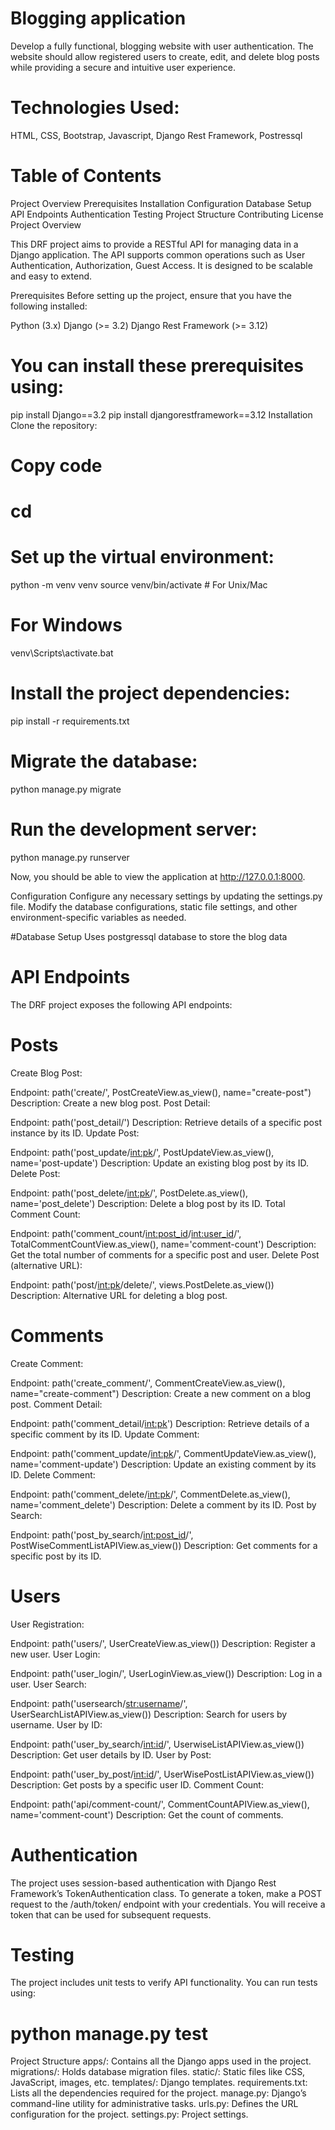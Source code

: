 

# Blogging application  
Develop a fully functional, blogging website with user authentication. The website should
allow registered users to create, edit, and delete blog posts while providing a secure and
intuitive user experience.

# Technologies Used: 
HTML, 
CSS,
Bootstrap,
Javascript,
Django Rest Framework, 
Postressql

# Table of Contents
Project Overview
Prerequisites
Installation
Configuration
Database Setup
API Endpoints
Authentication
Testing
Project Structure
Contributing
License
Project Overview

This DRF project aims to provide a RESTful API for managing data in a Django application. The API supports common operations such as User Authentication, Authorization, Guest Access. It is designed to be scalable and easy to extend.

Prerequisites
Before setting up the project, ensure that you have the following installed:

Python (3.x)
Django (>= 3.2)
Django Rest Framework (>= 3.12)

# You can install these prerequisites using:

pip install Django==3.2
pip install djangorestframework==3.12
Installation
Clone the repository:

# Copy code
# cd <repository-name>
# Set up the virtual environment:

python -m venv venv
source venv/bin/activate  # For Unix/Mac
# For Windows
venv\Scripts\activate.bat

# Install the project dependencies:

pip install -r requirements.txt

# Migrate the database:
python manage.py migrate

# Run the development server:

python manage.py runserver

Now, you should be able to view the application at http://127.0.0.1:8000.

Configuration
Configure any necessary settings by updating the settings.py file. Modify the database configurations, static file settings, and other environment-specific variables as needed.

#Database Setup
Uses postgressql database to store the blog data

# API Endpoints
The DRF project exposes the following API endpoints:

# Posts
Create Blog Post:

Endpoint: path('create/', PostCreateView.as_view(), name="create-post")
Description: Create a new blog post.
Post Detail:

Endpoint: path('post_detail/<pk>')
Description: Retrieve details of a specific post instance by its ID.
Update Post:

Endpoint: path('post_update/<int:pk>/', PostUpdateView.as_view(), name='post-update')
Description: Update an existing blog post by its ID.
Delete Post:

Endpoint: path('post_delete/<int:pk>/', PostDelete.as_view(), name='post_delete')
Description: Delete a blog post by its ID.
Total Comment Count:

Endpoint: path('comment_count/<int:post_id>/<int:user_id>/', TotalCommentCountView.as_view(), name='comment-count')
Description: Get the total number of comments for a specific post and user.
Delete Post (alternative URL):

Endpoint: path('post/<int:pk>/delete/', views.PostDelete.as_view())
Description: Alternative URL for deleting a blog post.

# Comments

Create Comment:

Endpoint: path('create_comment/', CommentCreateView.as_view(), name="create-comment")
Description: Create a new comment on a blog post.
Comment Detail:

Endpoint: path('comment_detail/<int:pk>')
Description: Retrieve details of a specific comment by its ID.
Update Comment:

Endpoint: path('comment_update/<int:pk>/', CommentUpdateView.as_view(), name='comment-update')
Description: Update an existing comment by its ID.
Delete Comment:

Endpoint: path('comment_delete/<int:pk>/', CommentDelete.as_view(), name='comment_delete')
Description: Delete a comment by its ID.
Post by Search:

Endpoint: path('post_by_search/<int:post_id>/', PostWiseCommentListAPIView.as_view())
Description: Get comments for a specific post by its ID.

# Users

User Registration:

Endpoint: path('users/', UserCreateView.as_view())
Description: Register a new user.
User Login:

Endpoint: path('user_login/', UserLoginView.as_view())
Description: Log in a user.
User Search:

Endpoint: path('usersearch/<str:username>/', UserSearchListAPIView.as_view())
Description: Search for users by username.
User by ID:

Endpoint: path('user_by_search/<int:id>/', UserwiseListAPIView.as_view())
Description: Get user details by ID.
User by Post:

Endpoint: path('user_by_post/<int:id>/', UserWisePostListAPIView.as_view())
Description: Get posts by a specific user ID.
Comment Count:

Endpoint: path('api/comment-count/', CommentCountAPIView.as_view(), name='comment-count')
Description: Get the count of comments.



# Authentication
The project uses session-based authentication with Django Rest Framework’s TokenAuthentication class. To generate a token, make a POST request to the /auth/token/ endpoint with your credentials. You will receive a token that can be used for subsequent requests.

# Testing
The project includes unit tests to verify API functionality. You can run tests using:


# python manage.py test

Project Structure
apps/: Contains all the Django apps used in the project.
migrations/: Holds database migration files.
static/: Static files like CSS, JavaScript, images, etc.
templates/: Django templates.
requirements.txt: Lists all the dependencies required for the project.
manage.py: Django’s command-line utility for administrative tasks.
urls.py: Defines the URL configuration for the project.
settings.py: Project settings.


